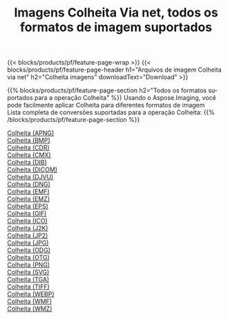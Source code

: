 ﻿---
title: Imagens Colheita Via net, todos os formatos de imagem suportados 
weight: 3920
url: /pt/net/crop 
lang: pt
langdirlevel: 2
locales: zh-hans,ja,it,ru,de,es,fr,nl,id,lt,pl,pt,vi,tr,ko,zh-hant,ar,hi,th,sv,cs,uk,he
description: Usando Aspose.Imaging, você pode facilmente imagens Colheita Via net
---

{{< blocks/products/pf/feature-page-wrap >}}
{{< blocks/products/pf/feature-page-header h1="Arquivos de imagem Colheita via net" h2="Colheita imagens" downloadText="Download" >}}


{{% blocks/products/pf/feature-page-section  h2="Todos os formatos suportados para a operação Colheita" %}}
Usando o Aspose.Imaging, você pode facilmente aplicar Colheita para diferentes formatos de imagem
<br/>
Lista completa de conversões suportadas para a operação Colheita:
{{% /blocks/products/pf/feature-page-section %}}
<div class="container-fluid productfamilypage bg-gray">
    <div class="convertypes bg-gray agp-content section">
        <div class="container">
		<div class="row other-converters">
		    <div class='col-md-2 other-converter remove-lp remove-rp'><a href="/imaging/pt/net/crop/apng" >Colheita (APNG)</a></div><div class='col-md-2 other-converter remove-lp remove-rp'><a href="/imaging/pt/net/crop/bmp" >Colheita (BMP)</a></div><div class='col-md-2 other-converter remove-lp remove-rp'><a href="/imaging/pt/net/crop/cdr" >Colheita (CDR)</a></div><div class='col-md-2 other-converter remove-lp remove-rp'><a href="/imaging/pt/net/crop/cmx" >Colheita (CMX)</a></div><div class='col-md-2 other-converter remove-lp remove-rp'><a href="/imaging/pt/net/crop/dib" >Colheita (DIB)</a></div><div class='col-md-2 other-converter remove-lp remove-rp'><a href="/imaging/pt/net/crop/dicom" >Colheita (DICOM)</a></div><div class='col-md-2 other-converter remove-lp remove-rp'><a href="/imaging/pt/net/crop/djvu" >Colheita (DJVU)</a></div><div class='col-md-2 other-converter remove-lp remove-rp'><a href="/imaging/pt/net/crop/dng" >Colheita (DNG)</a></div><div class='col-md-2 other-converter remove-lp remove-rp'><a href="/imaging/pt/net/crop/emf" >Colheita (EMF)</a></div><div class='col-md-2 other-converter remove-lp remove-rp'><a href="/imaging/pt/net/crop/emz" >Colheita (EMZ)</a></div><div class='col-md-2 other-converter remove-lp remove-rp'><a href="/imaging/pt/net/crop/eps" >Colheita (EPS)</a></div><div class='col-md-2 other-converter remove-lp remove-rp'><a href="/imaging/pt/net/crop/gif" >Colheita (GIF)</a></div><div class='col-md-2 other-converter remove-lp remove-rp'><a href="/imaging/pt/net/crop/ico" >Colheita (ICO)</a></div><div class='col-md-2 other-converter remove-lp remove-rp'><a href="/imaging/pt/net/crop/j2k" >Colheita (J2K)</a></div><div class='col-md-2 other-converter remove-lp remove-rp'><a href="/imaging/pt/net/crop/jp2" >Colheita (JP2)</a></div><div class='col-md-2 other-converter remove-lp remove-rp'><a href="/imaging/pt/net/crop/jpg" >Colheita (JPG)</a></div><div class='col-md-2 other-converter remove-lp remove-rp'><a href="/imaging/pt/net/crop/odg" >Colheita (ODG)</a></div><div class='col-md-2 other-converter remove-lp remove-rp'><a href="/imaging/pt/net/crop/otg" >Colheita (OTG)</a></div><div class='col-md-2 other-converter remove-lp remove-rp'><a href="/imaging/pt/net/crop/png" >Colheita (PNG)</a></div><div class='col-md-2 other-converter remove-lp remove-rp'><a href="/imaging/pt/net/crop/svg" >Colheita (SVG)</a></div><div class='col-md-2 other-converter remove-lp remove-rp'><a href="/imaging/pt/net/crop/tga" >Colheita (TGA)</a></div><div class='col-md-2 other-converter remove-lp remove-rp'><a href="/imaging/pt/net/crop/tiff" >Colheita (TIFF)</a></div><div class='col-md-2 other-converter remove-lp remove-rp'><a href="/imaging/pt/net/crop/webp" >Colheita (WEBP)</a></div><div class='col-md-2 other-converter remove-lp remove-rp'><a href="/imaging/pt/net/crop/wmf" >Colheita (WMF)</a></div><div class='col-md-2 other-converter remove-lp remove-rp'><a href="/imaging/pt/net/crop/wmz" >Colheita (WMZ)</a></div>
                </div>
        </div>
    </div>
</div>
<br/>
